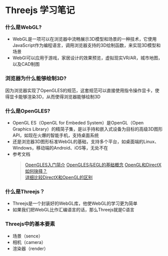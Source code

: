 # Threejs 学习笔记

### 什么是WebGL?
+ WebGL是一项可以在浏览器中流畅展示3D模型和场景的一种技术，它使用JavaScript作为编程语言，调用浏览器支持的3D绘制函数，来实现3D模型和场景
+ WebGl可以应用于游戏，家居设计的效果预览，虚拟现实VR/AR，城市地图，以及CAD制图

### 浏览器为什么能够绘制3D?
因为浏览器实现了OpenGLES的规范，这套规范可以直接使用指令操作显卡，使得显卡能够渲染3D，从而使得浏览器能够绘制3D

### 什么是OpenGLES?
+ OpenGL ES（OpenGL for Embeded System）是OpenGL（Open Graphics Library）的精简子集，是以手持和嵌入式设备为目标的高级3D图形API，如现在火爆的智能手机，支持桌面系统
+ 还是浏览器3D图形标准WebGL的基础，支持多个平台，如桌面端的Linux、Windows，移动端的Android、iOS等，无处不在
+ 参考文档
	> [OpenGLES入门简介](https://blog.csdn.net/weixin_38498942/article/details/93652501 "OpenGLES入门简介")
	> [OpenGLES与EGL的基础概念](https://zhuanlan.zhihu.com/p/74006499 "OpenGLES与EGL的基础概念")
	> [OpenGL和DirectX如何抉择？](https://www.zhihu.com/question/23975160 "OpenGL和DirectX如何抉择？")  
	> [详细比较DirectX和OpenGL的区别](https://www.cnblogs.com/findumars/p/6339357.html "详细比较DirectX和OpenGL的区别")

### 什么是Threejs？
+ Threejs是一个封装好的WebGL库，他使WebGL的学习更为简单
+ 如果我们把WebGL比作汇编语言的话，那么Threejs就是C语言

### Threejs中的基本要素
+ 场景（sence）
+ 相机（camera）
+ 渲染器（render）